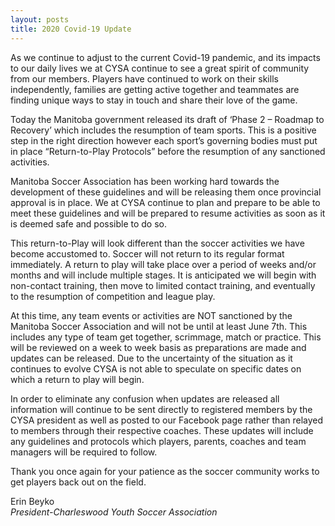 ```yaml
---
layout: posts
title: 2020 Covid-19 Update
---
```


As we continue to adjust to the current Covid-19 pandemic, and its impacts to
our daily lives we at CYSA continue to see a great spirit of community from our
members.  Players have continued to work on their skills independently,
families are getting active together and teammates are finding unique ways to
stay in touch and share their love of the game.  

Today the Manitoba government released its draft of ‘Phase 2 – Roadmap to
Recovery’ which includes the resumption of team sports. This is a positive step
in the right direction however each sport’s governing bodies must put in place
“Return-to-Play Protocols” before the resumption of any sanctioned activities.  

Manitoba Soccer Association has been working hard towards the development of
these guidelines and will be releasing them once provincial approval is in
place. We at CYSA continue to plan and prepare to be able to meet these
guidelines and will be prepared to resume activities as soon as it is deemed
safe and possible to do so.  

This return-to-Play will look different than the soccer activities we have
become accustomed to. Soccer will not return to its regular format immediately.
A return to play will take place over a period of weeks and/or months and will
include multiple stages. It is anticipated we will begin with non-contact
training, then move to limited contact training, and eventually to the
resumption of competition and league play.  

At this time, any team events or activities are NOT sanctioned by the Manitoba
Soccer Association and will not be until at least June 7th.  This includes any
type of team get together, scrimmage, match or practice. This will be reviewed
on a week to week basis as preparations are made and updates can be released.
Due to the uncertainty of the situation as it continues to evolve CYSA is not
able to speculate on specific dates on which a return to play will begin.  

In order to eliminate any confusion when updates are released all information
will continue to be sent directly to registered members by the CYSA president
as well as posted to our Facebook page rather than relayed to members through
their respective coaches. These updates will include any guidelines and
protocols which players, parents, coaches and team managers will be required to
follow.  

Thank you once again for your patience as the soccer community works to get
players back out on the field.  

Erin Beyko  
*President-Charleswood Youth Soccer Association*  


